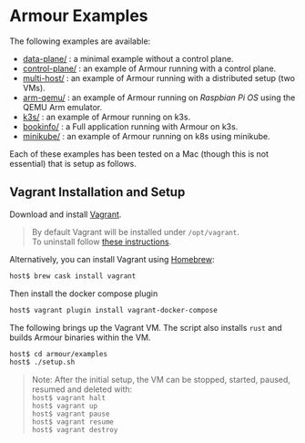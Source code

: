 Armour Examples
===============

The following examples are available:

- [data-plane/](data-plane/README.md) : a minimal example without a control plane.
- [control-plane/](control-plane/README.md) : an example of Armour running with a control plane.
- [multi-host/](multi-host/README.md) : an example of Armour running with a distributed setup (two VMs).
- [arm-qemu/](arm-qemu/README.md) : an example of Armour running on *Raspbian Pi OS* using the QEMU Arm emulator.
- [k3s/](k3s/README.md) : an example of Armour running on k3s.
- [bookinfo/](bookinfo/README.md) : a Full application running with Armour on k3s.
- [minikube/](minikube/README.md) : an example of Armour running on k8s using minikube.

Each of these examples has been tested on a Mac (though this is not essential) that is setup as follows.

Vagrant Installation and Setup
-------

Download and install [Vagrant](https://www.vagrantup.com/downloads.html).
> By default Vagrant will be installed under `/opt/vagrant`.  
> To uninstall follow [these instructions](https://www.vagrantup.com/docs/installation/uninstallation.html).

Alternatively, you can install Vagrant using [Homebrew](https://brew.sh):

```sh
host$ brew cask install vagrant
```

Then install the docker compose plugin

```sh
host$ vagrant plugin install vagrant-docker-compose
```

The following brings up the Vagrant VM. The script also installs `rust` and builds Armour binaries within the VM.

```sh
host$ cd armour/examples
host$ ./setup.sh
```

> Note: After the initial setup, the VM can be stopped, started, paused, resumed and deleted with:  
> `host$ vagrant halt`  
> `host$ vagrant up`  
> `host$ vagrant pause`  
> `host$ vagrant resume`  
> `host$ vagrant destroy`
